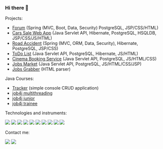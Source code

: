 ### Hi there 👋

Projects:

- [Forum](https://github.com/s-manannikov/forum) (Spring (MVC, Boot, Data, Security) PostgreSQL, JSP/CSS/HTML)
- [Cars Sale Web App](https://github.com/s-manannikov/cars_sale) (Java Servlet API, Hibernate, PostgreSQL, HSQLDB, JSP/CSS/JS/HTML)
- [Road Accident](https://github.com/s-manannikov/road_accident) (Spring (MVC, ORM, Data, Security), Hibernate, PostgreSQL, JSP/CSS)
- [ToDo List](https://github.com/s-manannikov/todo) (Java Servlet API, PostgreSQL, Hibernate, JS/HTML)
- [Cinema Booking Service](https://github.com/s-manannikov/cinema) (Java Servlet API, PostgreSQL, JS/HTML/CSS)
- [Jobs Market](https://github.com/s-manannikov/job4j_dreamjob) (Java Servlet API, PostgreSQL, JS/HTML/CSS/JSP)
- [Jobs Grabber](https://github.com/s-manannikov/job4j_grabber) (HTML parser)

Java Courses:
- [Tracker](https://github.com/s-manannikov/job4j_tracker) (simple console CRUD application)
- [job4j multithreading](https://github.com/s-manannikov/job4j_threads)
- [job4j junior](https://github.com/s-manannikov/job4j_design)
- [job4j trainee](https://github.com/s-manannikov/job4j_elementary)

Technologies and instruments:

![](https://img.shields.io/badge/-Java_SE-black?style=plastic&logo=java)
![](https://img.shields.io/badge/-Java_EE-black?style=plastic&logo=java)
![](https://img.shields.io/badge/-Spring-black?style=plastic&logo=spring)
![](https://img.shields.io/badge/-Git-black?style=plastic&logo=git)
![](https://img.shields.io/badge/-PostgreSQL-black?style=plastic&logo=postgresql)
![](https://img.shields.io/badge/-Hibernate-black?style=plastic&logo=hibernate)
![](https://img.shields.io/badge/-Apache_Maven-black?style=plastic&logo=apache)
![](https://img.shields.io/badge/-Apache_Tomcat-black?style=plastic&logo=apache)
![](https://img.shields.io/badge/-Travis_CI-black?style=plastic&logo=travis)
![](https://img.shields.io/badge/-Codecov-black?style=plastic&logo=codecov)

Contact me:

[![](https://img.shields.io/badge/-telegram-blue?style=plastic&logo=telegram)](https://t.me/n50u1)
[![](https://img.shields.io/badge/-linkedin-blue?style=plastic&logo=linkedin)](https://www.linkedin.com/in/sergey-manannikov-42a631205)
